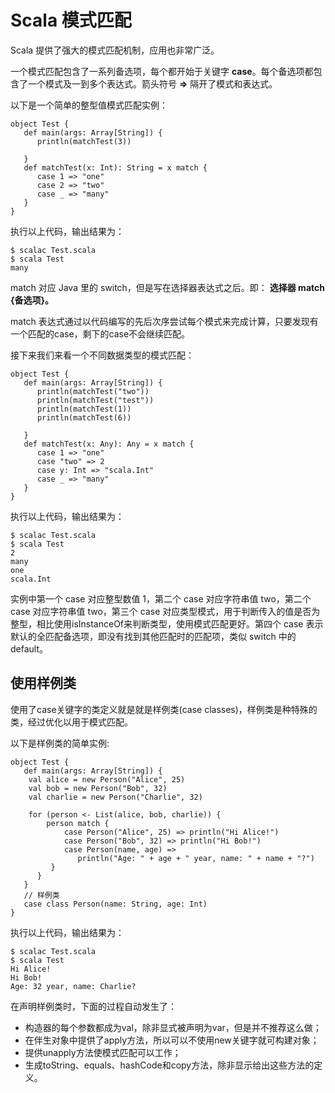 # Scala 模式匹配

Scala 提供了强大的模式匹配机制，应用也非常广泛。

一个模式匹配包含了一系列备选项，每个都开始于关键字 **case**。每个备选项都包含了一个模式及一到多个表达式。箭头符号 **=&gt;** 隔开了模式和表达式。

以下是一个简单的整型值模式匹配实例：

```
object Test {
   def main(args: Array[String]) {
      println(matchTest(3))

   }
   def matchTest(x: Int): String = x match {
      case 1 => "one"
      case 2 => "two"
      case _ => "many"
   }
}

```

执行以上代码，输出结果为：

```
$ scalac Test.scala 
$ scala Test
many

```

match 对应 Java 里的 switch，但是写在选择器表达式之后。即： **选择器 match {备选项}。**

match 表达式通过以代码编写的先后次序尝试每个模式来完成计算，只要发现有一个匹配的case，剩下的case不会继续匹配。

接下来我们来看一个不同数据类型的模式匹配：

```
object Test {
   def main(args: Array[String]) {
      println(matchTest("two"))
      println(matchTest("test"))
      println(matchTest(1))
      println(matchTest(6))

   }
   def matchTest(x: Any): Any = x match {
      case 1 => "one"
      case "two" => 2
      case y: Int => "scala.Int"
      case _ => "many"
   }
}

```

执行以上代码，输出结果为：

```
$ scalac Test.scala 
$ scala Test
2
many
one
scala.Int

```

实例中第一个 case 对应整型数值 1，第二个 case 对应字符串值 two，第二个 case 对应字符串值 two，第三个 case 对应类型模式，用于判断传入的值是否为整型，相比使用isInstanceOf来判断类型，使用模式匹配更好。第四个 case 表示默认的全匹配备选项，即没有找到其他匹配时的匹配项，类似 switch 中的 default。

## 使用样例类

使用了case关键字的类定义就是就是样例类(case classes)，样例类是种特殊的类，经过优化以用于模式匹配。

以下是样例类的简单实例:

```
object Test {
   def main(args: Array[String]) {
   	val alice = new Person("Alice", 25)
	val bob = new Person("Bob", 32)
   	val charlie = new Person("Charlie", 32)

    for (person <- List(alice, bob, charlie)) {
    	person match {
            case Person("Alice", 25) => println("Hi Alice!")
            case Person("Bob", 32) => println("Hi Bob!")
            case Person(name, age) =>
               println("Age: " + age + " year, name: " + name + "?")
         }
      }
   }
   // 样例类
   case class Person(name: String, age: Int)
}

```

执行以上代码，输出结果为：

```
$ scalac Test.scala 
$ scala Test
Hi Alice!
Hi Bob!
Age: 32 year, name: Charlie?

```

在声明样例类时，下面的过程自动发生了：

*   构造器的每个参数都成为val，除非显式被声明为var，但是并不推荐这么做；
*   在伴生对象中提供了apply方法，所以可以不使用new关键字就可构建对象；
*   提供unapply方法使模式匹配可以工作；
*   生成toString、equals、hashCode和copy方法，除非显示给出这些方法的定义。

